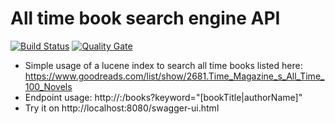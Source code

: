 # All time book search engine API

[![Build Status](https://travis-ci.org/ferzerkerx/lucene-demo.svg?branch=master)](https://travis-ci.org/ferzerkerx/lucene-demo)
[![Quality Gate](https://sonarcloud.io/api/project_badges/measure?project=com.ferzerkerx%3Alucene-demo&metric=alert_status)](https://sonarcloud.io/dashboard/index/com.ferzerkerx%3Alucene-demo)

 - Simple usage of a lucene index to search all time books listed here: https://www.goodreads.com/list/show/2681.Time_Magazine_s_All_Time_100_Novels
 - Endpoint usage: http://<server>:<port>/books?keyword="[bookTitle|authorName]"
 - Try it on http://localhost:8080/swagger-ui.html